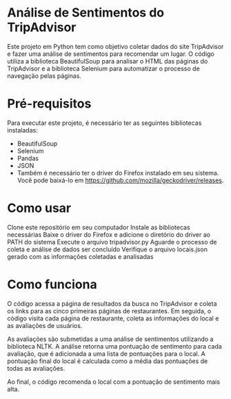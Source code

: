 # Análise de Sentimentos do TripAdvisor

Este projeto em Python tem como objetivo coletar dados do site TripAdvisor e fazer uma análise de sentimentos para recomendar um lugar. O código utiliza a biblioteca BeautifulSoup para analisar o HTML das páginas do TripAdvisor e a biblioteca Selenium para automatizar o processo de navegação pelas páginas.

# Pré-requisitos

Para executar este projeto, é necessário ter as seguintes bibliotecas instaladas:

- BeautifulSoup
- Selenium
- Pandas
- JSON
- Também é necessário ter o driver do Firefox instalado em seu sistema. Você pode baixá-lo em https://github.com/mozilla/geckodriver/releases.

# Como usar

Clone este repositório em seu computador
Instale as bibliotecas necessárias
Baixe o driver do Firefox e adicione o diretório do driver ao PATH do sistema
Execute o arquivo tripadvisor.py
Aguarde o processo de coleta e análise de dados ser concluído
Verifique o arquivo locais.json gerado com as informações coletadas e analisadas

# Como funciona

O código acessa a página de resultados da busca no TripAdvisor e coleta os links para as cinco primeiras páginas de restaurantes. Em seguida, o código visita cada página de restaurante, coleta as informações do local e as avaliações de usuários.

As avaliações são submetidas a uma análise de sentimentos utilizando a biblioteca NLTK. A análise retorna uma pontuação de sentimento para cada avaliação, que é adicionada a uma lista de pontuações para o local. A pontuação final do local é calculada como a média das pontuações de todas as avaliações.

Ao final, o código recomenda o local com a pontuação de sentimento mais alta.
